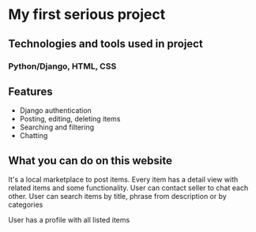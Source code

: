 # My first serious project

## Technologies and tools used in project
### Python/Django, HTML, CSS

## Features
- Django authentication
- Posting, editing, deleting items
- Searching and filtering
- Chatting

## What you can do on this website

It's a local marketplace to post items. Every item has a detail view with related items and some functionality. User can contact seller to chat each other. User can search items by title, phrase from description or by categories

User has a profile with all listed items

